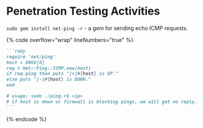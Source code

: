 # Penetration Testing Activities

`sudo gem install net-ping -r` - a gem for sending echo ICMP requests.

{% code overflow="wrap" lineNumbers="true" %}
````ruby
```ruby
require 'net/ping'
host = ARGV[0]
req = Net::Ping::ICMP.new(host)
if req.ping then puts "[+]#{host} is UP."
else puts "[-]#{host} is DOWN."
end

# usage: sudo ./ping.rb <ip>
# if host is down or firewall is blocking pings, we will get no reply.
```
````
{% endcode %}



